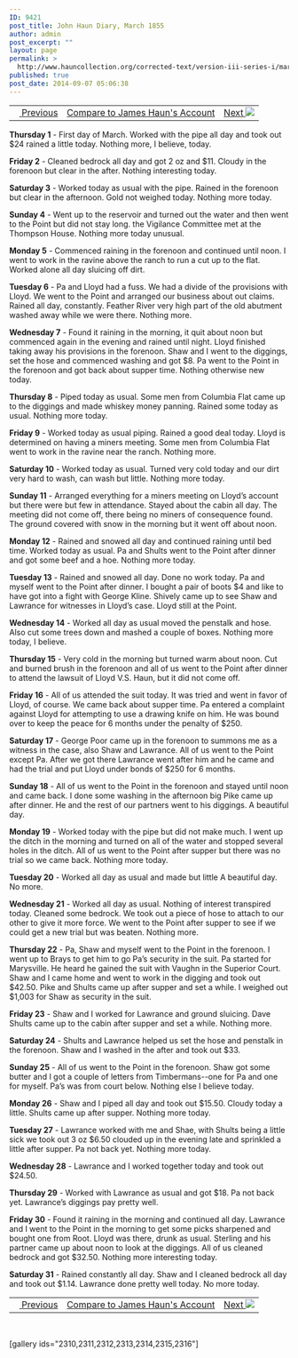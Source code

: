 ```yaml
---
ID: 9421
post_title: John Haun Diary, March 1855
author: admin
post_excerpt: ""
layout: page
permalink: >
  http://www.hauncollection.org/corrected-text/version-iii-series-i/march-1855-2/
published: true
post_date: 2014-09-07 05:06:38
---
```

<table style="width: 100%;">
<tbody>
<tr>
<td><a title="February 1855" href="http://www.hauncollection.org/version-3/version-iii-series-i/february-1855-2/"><img src="https://lh3.googleusercontent.com/-EFJpxxNiPNw/VqgtWBCZrMI/AAAAAAAAAFU/WfY4lPFWWkg/s800-Ic42/Soeb-Plain-Arrows-8-10px.png" alt="" width="10" height="10" /> Previous</a></td>
<td style="text-align: center;"><a title="James Haun March 1855" href="http://www.hauncollection.org/version-3/version-iii-series-i/march-1855/">Compare to James Haun's Account</a></td>
<td style="text-align: right;"><a title="April 1855" href="http://www.hauncollection.org/version-3/version-iii-series-i/april-1854-3/">Next <img src="https://lh3.googleusercontent.com/-67k0cYlpXHw/VqgtWKz1MXI/AAAAAAAAAFU/k9PW_Piyurk/s800-Ic42/Soeb-Plain-Arrows-5-10px.png" /></a></td>
</tr>
</tbody>
</table>
<strong>Thursday 1</strong> - First day of March. Worked with the pipe all day and took out $24 rained a little today. Nothing more, I believe, today.

<strong>Friday 2</strong> - Cleaned bedrock all day and got 2 oz and $11. Cloudy in the forenoon but clear in the after. Nothing interesting today.

<strong>Saturday 3</strong> - Worked today as usual with the pipe. Rained in the forenoon but clear in the afternoon. Gold not weighed today. Nothing more today.

<strong>Sunday 4</strong> - Went up to the reservoir and turned out the water and then went to the Point but did not stay long. the Vigilance Committee met at the Thompson House. Nothing more today unusual.

<strong>Monday 5</strong> - Commenced raining in the forenoon and continued until noon. I went to work in the ravine above the ranch to run a cut up to the flat. Worked alone all day sluicing off dirt.

<strong>Tuesday 6</strong> - Pa and Lloyd had a fuss. We had a divide of the provisions with Lloyd. We went to the Point and arranged our business about out claims. Rained all day, constantly. Feather River very high part of the old abutment washed away while we were there. Nothing more.

<strong>Wednesday 7</strong> - Found it raining in the morning, it quit about noon but commenced again in the evening and rained until night. Lloyd finished taking away his provisions in the forenoon. Shaw and I went to the diggings, set the hose and commenced washing and got $8. Pa went to the Point in the forenoon and got back about supper time. Nothing otherwise new today.

<strong>Thursday 8</strong> - Piped today as usual. Some men from Columbia Flat came up to the diggings and made whiskey money panning. Rained some today as usual. Nothing more today.

<strong>Friday 9</strong> - Worked today as usual piping. Rained a good deal today. Lloyd is determined on having a miners meeting. Some men from Columbia Flat went to work in the ravine near the ranch. Nothing more.

<strong>Saturday 10</strong> - Worked today as usual. Turned very cold today and our dirt very hard to wash, can wash but little. Nothing more today.

<strong>Sunday 11</strong> - Arranged everything for a miners meeting on Lloyd’s account but there were but few in attendance. Stayed about the cabin all day. The meeting did not come off, there being no miners of consequence found. The ground covered with snow in the morning but it went off about noon.

<strong>Monday 12</strong> - Rained and snowed all day and continued raining until bed time. Worked today as usual. Pa and Shults went to the Point after dinner and got some beef and a hoe. Nothing more today.

<strong>Tuesday 13</strong> - Rained and snowed all day. Done no work today. Pa and myself went to the Point after dinner. I bought a pair of boots $4 and like to have got into a fight with George Kline. Shively came up to see Shaw and Lawrance for witnesses in Lloyd’s case. Lloyd still at the Point.

<strong>Wednesday 14</strong> - Worked all day as usual moved the penstalk and hose. Also cut some trees down and mashed a couple of boxes. Nothing more today, I believe.

<strong>Thursday 15</strong> - Very cold in the morning but turned warm about noon. Cut and burned brush in the forenoon and all of us went to the Point after dinner to attend the lawsuit of Lloyd V.S. Haun, but it did not come off.

<strong>Friday 16</strong> - All of us attended the suit today. It was tried and went in favor of Lloyd, of course. We came back about supper time. Pa entered a complaint against Lloyd for attempting to use a drawing knife on him. He was bound over to keep the peace for 6 months under the penalty of $250.

<strong>Saturday 17</strong> - George Poor came up in the forenoon to summons me as a witness in the case, also Shaw and Lawrance. All of us went to the Point except Pa. After we got there Lawrance went after him and he came and had the trial and put Lloyd under bonds of $250 for 6 months.

<strong>Sunday 18</strong> - All of us went to the Point in the forenoon and stayed until noon and came back. I done some washing in the afternoon big Pike came up after dinner. He and the rest of our partners went to his diggings. A beautiful day.

<strong>Monday 19</strong> - Worked today with the pipe but did not make much. I went up the ditch in the morning and turned on all of the water and stopped several holes in the ditch. All of us went to the Point after supper but there was no trial so we came back. Nothing more today.

<strong>Tuesday 20</strong> - Worked all day as usual and made but little A beautiful day. No more.

<strong>Wednesday 21</strong> - Worked all day as usual. Nothing of interest transpired today. Cleaned some bedrock. We took out a piece of hose to attach to our other to give it more force. We went to the Point after supper to see if we could get a new trial but was beaten. Nothing more.

<strong>Thursday 22</strong> - Pa, Shaw and myself went to the Point in the forenoon. I went up to Brays to get him to go Pa’s security in the suit. Pa started for Marysville. He heard he gained the suit with Vaughn in the Superior Court. Shaw and I came home and went to work in the digging and took out $42.50. Pike and Shults came up after supper and set a while. I weighed out $1,003 for Shaw as security in the suit.

<strong>Friday 23</strong> - Shaw and I worked for Lawrance and ground sluicing. Dave Shults came up to the cabin after supper and set a while. Nothing more.

<strong>Saturday 24</strong> - Shults and Lawrance helped us set the hose and penstalk in the forenoon. Shaw and I washed in the after and took out $33.

<strong>Sunday 25</strong> - All of us went to the Point in the forenoon. Shaw got some butter and I got a couple of letters from Timbermans--one for Pa and one for myself. Pa’s was from court below. Nothing else I believe today.

<strong>Monday 26</strong> - Shaw and I piped all day and took out $15.50. Cloudy today a little. Shults came up after supper. Nothing more today.

<strong>Tuesday 27</strong> - Lawrance worked with me and Shae, with Shults being a little  sick we took out 3 oz $6.50 clouded up in the evening late and sprinkled a little after supper. Pa not back yet. Nothing more today.

<strong>Wednesday 28</strong> - Lawrance and I worked together today and took out $24.50.

<strong>Thursday 29</strong> - Worked with Lawrance as usual and got $18. Pa not back yet. Lawrance’s diggings pay pretty well.

<strong>Friday 30</strong> - Found it raining in the morning and continued all day. Lawrance and I went to the Point in the morning to get some picks sharpened and bought one from Root. Lloyd was there, drunk as usual. Sterling and his partner came up about noon to look at the diggings. All of us cleaned bedrock and got $32.50. Nothing more interesting today.

<strong>Saturday 31</strong> - Rained constantly all day. Shaw and I cleaned bedrock all day and took out $1.14. Lawrance done pretty well today. No more today.
<table style="width: 100%;">
<tbody>
<tr>
<td><a title="February 1855" href="http://www.hauncollection.org/version-3/version-iii-series-i/february-1855-2/"><img src="https://lh3.googleusercontent.com/-EFJpxxNiPNw/VqgtWBCZrMI/AAAAAAAAAFU/WfY4lPFWWkg/s800-Ic42/Soeb-Plain-Arrows-8-10px.png" alt="" width="10" height="10" /> Previous</a></td>
<td style="text-align: center;"><a title="James Haun March 1855" href="http://www.hauncollection.org/version-3/version-iii-series-i/march-1855/">Compare to James Haun's Account</a></td>
<td style="text-align: right;"><a title="April 1855" href="http://www.hauncollection.org/version-3/version-iii-series-i/april-1854-3/">Next <img src="https://lh3.googleusercontent.com/-67k0cYlpXHw/VqgtWKz1MXI/AAAAAAAAAFU/k9PW_Piyurk/s800-Ic42/Soeb-Plain-Arrows-5-10px.png" /></a></td>
</tr>
</tbody>
</table>
&nbsp;

[gallery ids="2310,2311,2312,2313,2314,2315,2316"]